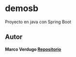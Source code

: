 # demosb
Proyecto en java con Spring Boot
## Autor
#### Marco Verdugo [Repositorio](https://github.com/Marcox2003)